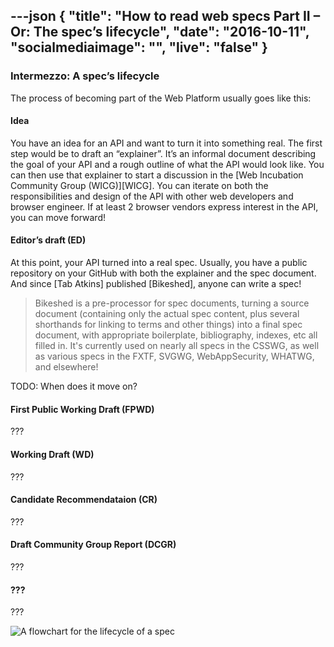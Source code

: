 ---json
{
  "title": "How to read web specs Part II – Or: The spec’s lifecycle",
  "date": "2016-10-11",
  "socialmediaimage": "",
  "live": "false"
}
---

### Intermezzo: A spec’s lifecycle

The process of becoming part of the Web Platform usually goes like this:

#### Idea

You have an idea for an API and want to turn it into something real. The first step would be to draft an “explainer”. It’s an informal document describing the goal of your API and a rough outline of what the API would look like. You can then use that explainer to start a discussion in the [Web Incubation Community Group (WICG)][WICG]. You can iterate on both the responsibilities and design of the API with other web developers and browser engineer. If at least 2 browser vendors express interest in the API, you can move forward!

#### Editor’s draft (ED)

At this point, your API turned into a real spec. Usually, you have a public repository on your GitHub with both the explainer and the spec document. And since [Tab Atkins] published [Bikeshed], anyone can write a spec!

> Bikeshed is a pre-processor for spec documents, turning a source document (containing only the actual spec content, plus several shorthands for linking to terms and other things) into a final spec document, with appropriate boilerplate, bibliography, indexes, etc all filled in. It's currently used on nearly all specs in the CSSWG, as well as various specs in the FXTF, SVGWG, WebAppSecurity, WHATWG, and elsewhere!

TODO: When does it move on?

#### First Public Working Draft (FPWD)

???

#### Working Draft (WD)

???

#### Candidate Recommendataion (CR)

???

#### Draft Community Group Report (DCGR)

???

#### ???

???

![A flowchart for the lifecycle of a spec](diagram.png)
